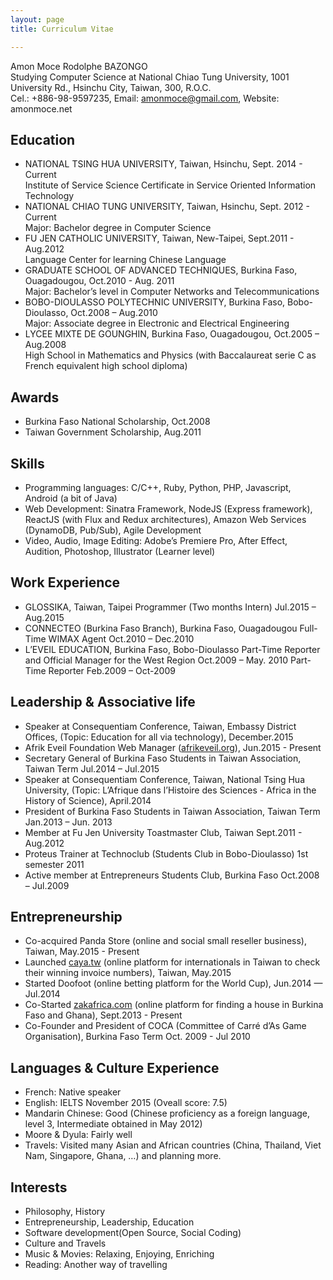 ```yaml
---
layout: page
title: Curriculum Vitae

---
```


Amon Moce Rodolphe BAZONGO<br>
Studying Computer Science at National Chiao Tung University,
1001 University Rd., Hsinchu City, Taiwan, 300, R.O.C.<br>
Cel.: +886-98-9597235, Email: amonmoce@gmail.com, Website: amonmoce.net

## Education
- NATIONAL TSING HUA UNIVERSITY,
Taiwan, Hsinchu, Sept. 2014 - Current<br>
Institute of Service Science Certificate in Service Oriented Information Technology
- NATIONAL CHIAO TUNG UNIVERSITY,
Taiwan, Hsinchu, Sept. 2012 - Current<br>
Major: Bachelor degree in Computer Science
- FU JEN CATHOLIC UNIVERSITY,
Taiwan, New-Taipei, Sept.2011 - Aug.2012<br>
Language Center for learning Chinese Language
- GRADUATE SCHOOL OF ADVANCED TECHNIQUES,
Burkina Faso, Ouagadougou, Oct.2010 - Aug. 2011<br>
Major: Bachelor’s level in Computer Networks and Telecommunications
- BOBO-DIOULASSO POLYTECHNIC UNIVERSITY,
Burkina Faso, Bobo-Dioulasso, Oct.2008 – Aug.2010<br>
Major: Associate degree in Electronic and Electrical Engineering
- LYCEE MIXTE DE GOUNGHIN,
Burkina Faso, Ouagadougou, Oct.2005 – Aug.2008<br>
High School in Mathematics and Physics (with Baccalaureat serie C as French equivalent high school diploma)

## Awards
- Burkina Faso National Scholarship, Oct.2008
- Taiwan Government Scholarship,  Aug.2011

## Skills
- Programming languages: C/C++, Ruby, Python, PHP, Javascript, Android (a bit of Java)
- Web Development: Sinatra Framework, NodeJS (Express framework), ReactJS (with Flux and Redux architectures), Amazon Web Services (DynamoDB, Pub/Sub), Agile Development
- Video, Audio, Image Editing: Adobe’s Premiere Pro, After Effect, Audition, Photoshop, Illustrator (Learner level)

## Work Experience
- GLOSSIKA, Taiwan, Taipei
Programmer (Two months Intern) Jul.2015 – Aug.2015
- CONNECTEO (Burkina Faso Branch), Burkina Faso, Ouagadougou
Full-Time WIMAX Agent Oct.2010 – Dec.2010
- L’EVEIL EDUCATION, Burkina Faso, Bobo-Dioulasso
Part-Time Reporter and Official Manager for the West Region Oct.2009 – May. 2010
Part-Time Reporter Feb.2009 – Oct-2009

## Leadership & Associative life
- Speaker at Consequentiam Conference, Taiwan, Embassy District Offices, (Topic: Education for all via technology), December.2015
- Afrik Eveil Foundation Web Manager ([afrikeveil.org](http://afrikeveil.org)), Jun.2015 - Present
- Secretary General of Burkina Faso Students in Taiwan Association, Taiwan Term Jul.2014 –  Jul.2015
- Speaker at Consequentiam Conference, Taiwan, National Tsing Hua University, (Topic: L’Afrique dans l’Histoire des Sciences - Africa in the History of Science), April.2014
- President of Burkina Faso Students in Taiwan Association, Taiwan Term Jan.2013 – Jun. 2013
- Member at Fu Jen University Toastmaster Club, Taiwan Sept.2011 - Aug.2012
- Proteus Trainer at Technoclub (Students Club in Bobo-Dioulasso) 1st semester 2011
- Active member at Entrepreneurs Students Club, Burkina Faso Oct.2008 – Jul.2009

## Entrepreneurship
- Co-acquired Panda Store (online and social small reseller business), Taiwan, May.2015 - Present
- Launched [caya.tw](http://caya.tw) (online platform for internationals in Taiwan to check their winning invoice numbers), Taiwan, May.2015
- Started Doofoot (online betting platform for the World Cup), Jun.2014 — Jul.2014
- Co-Started [zakafrica.com](http://zakafrica.com) (online platform for finding a house in Burkina Faso and Ghana), Sept.2013 - Present
- Co-Founder and President of COCA (Committee of Carré d’As Game Organisation), Burkina Faso Term Oct. 2009 - Jul 2010

## Languages & Culture Experience
- French: Native speaker
- English: IELTS November 2015 (Oveall score: 7.5)
- Mandarin Chinese: Good (Chinese proficiency as a foreign language, level 3, Intermediate obtained in May 2012)
- Moore & Dyula: Fairly well
- Travels: Visited many Asian and African countries (China, Thailand, Viet Nam, Singapore, Ghana, …) and planning more.

## Interests
- Philosophy, History
- Entrepreneurship, Leadership, Education
- Software development(Open Source, Social Coding)
- Culture and Travels
- Music & Movies: Relaxing, Enjoying, Enriching
- Reading: Another way of travelling
